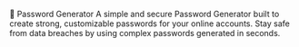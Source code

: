 🔐 Password Generator
A simple and secure Password Generator built to create strong, customizable passwords for your online accounts. Stay safe from data breaches by using complex passwords generated in seconds.
